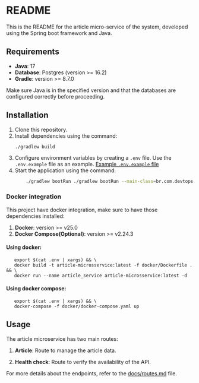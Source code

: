 # README

This is the README for the article micro-service of the system, developed using the Spring boot framework and Java.

## Requirements

- **Java**: 17
- **Database**: Postgres (version >= 16.2)
- **Gradle**: version >= 8.7.0

Make sure Java is in the specified version and that the databases are configured correctly before proceeding.

## Installation

1. Clone this repository.
2. Install dependencies using the command:
   ```bash
   ./gradlew build
   ```
3. Configure environment variables by creating a `.env` file. Use the `.env.example` file as an example. [Example `.env.example` file](.env.example)
4. Start the application using the command:
    ```bash
        ./gradlew bootRun ./gradlew bootRun --main-class=br.com.devtops.microsservice.ArticleApplication
    ```
   
### Docker integration

This project have docker integration, make sure to have those dependencies installed:

1. **Docker**: version >= v25.0
2. **Docker Compose(Optional)**: version >= v2.24.3

#### Using docker:
```
   export $(cat .env | xargs) && \
   docker build -t article-microsservice:latest -f docker/Dockerfile . && \
   docker run --name article_service article-microsservice:latest -d
```

#### Using docker compose:
```
   export $(cat .env | xargs) && \
   docker-compose -f docker/docker-compose.yaml up
```

## Usage

The article microservice has two main routes:

1. **Article**: Route to manage the article data.

2. **Health check**: Route to verify the availability of the API.

For more details about the endpoints, refer to the [docs/routes.md](docs/routes.md) file.